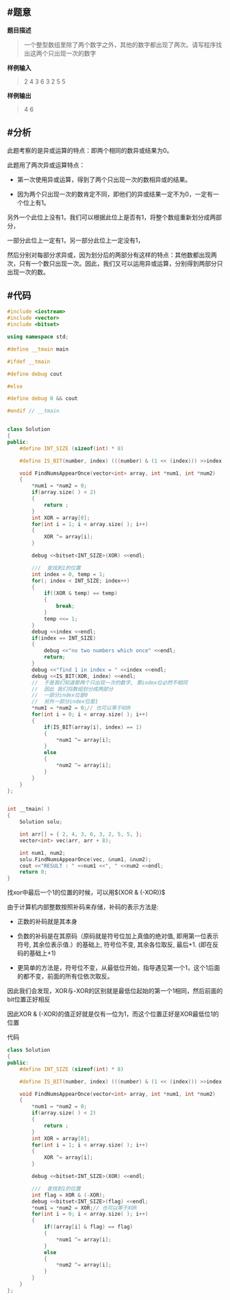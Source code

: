 

#题意
-------


**题目描述**


>一个整型数组里除了两个数字之外，其他的数字都出现了两次。请写程序找出这两个只出现一次的数字



**样例输入**


>2 4 3 6 3 2 5 5


**样例输出**

>4 6


#分析
-------

此题考察的是异或运算的特点：即两个相同的数异或结果为0。

此题用了两次异或运算特点：

*    第一次使用异或运算，得到了两个只出现一次的数相异或的结果。

*    因为两个只出现一次的数肯定不同，即他们的异或结果一定不为0，一定有一个位上有1。

另外一个此位上没有1，我们可以根据此位上是否有1，将整个数组重新划分成两部分，

一部分此位上一定有1，另一部分此位上一定没有1，

然后分别对每部分求异或，因为划分后的两部分有这样的特点：其他数都出现两次，只有一个数只出现一次。因此，我们又可以运用异或运算，分别得到两部分只出现一次的数。

#代码
-------

```cpp
#include <iostream>
#include <vector>
#include <bitset>

using namespace std;

#define __tmain main

#ifdef __tmain

#define debug cout

#else

#define debug 0 && cout

#endif // __tmain


class Solution
{
public:
    #define INT_SIZE (sizeof(int) * 8)

    #define IS_BIT(number, index) (((number) & (1 << (index))) >>index)

    void FindNumsAppearOnce(vector<int> array, int *num1, int *num2)
    {
        *num1 = *num2 = 0;
        if(array.size( ) < 2)
        {
            return ;
        }
        int XOR = array[0];
        for(int i = 1; i < array.size( ); i++)
        {
            XOR ^= array[i];
        }

        debug <<bitset<INT_SIZE>(XOR) <<endl;

        ///  查找到1的位置
        int index = 0, temp = 1;
        for(; index < INT_SIZE; index++)
        {
            if((XOR & temp) == temp)
            {
                break;
            }
            temp <<= 1;
        }
        debug <<index <<endl;
        if(index == INT_SIZE)
        {
            debug <<"no two numbers which once" <<endl;
            return;
        }
        debug <<"find 1 in index = " <<index <<endl;
        debug <<IS_BIT(XOR, index) <<endl;
        //  于是我们知道那两个只出现一次的数字, 第index位必然不相同
        //  因此 我们将数组划分成两部分
        //  一部分index位是0
        //  另外一部分index位是1
        *num1 = *num2 = 0;// 也可以等于XOR
        for(int i = 0; i < array.size( ); i++)
        {
            if(IS_BIT(array[i], index) == 1)
            {
                *num1 ^= array[i];
            }
            else
            {
                *num2 ^= array[i];
            }
        }
    }
};


int __tmain( )
{
    Solution solu;

    int arr[] = { 2, 4, 3, 6, 3, 2, 5, 5, };
    vector<int> vec(arr, arr + 8);

    int num1, num2;
    solu.FindNumsAppearOnce(vec, &num1, &num2);
    cout <<"RESULT : " <<num1 <<", " <<num2 <<endl;
    return 0;
}
```


找xor中最后一个1的位置的时候，可以用$(XOR & (-XOR))$

由于计算机内部整数按照补码来存储，补码的表示方法是:

* 正数的补码就是其本身

* 负数的补码是在其原码（原码就是符号位加上真值的绝对值, 即用第一位表示符号, 其余位表示值.）的基础上, 符号位不变, 其余各位取反, 最后+1. (即在反码的基础上+1)

* 更简单的方法是，符号位不变，从最低位开始，指导遇见第一个1，这个1后面的都不变，前面的所有位依次取反。

因此我们会发现，XOR与-XOR的区别就是最低位起始的第一个1相同，然后前面的bit位置正好相反

因此XOR & (-XOR)的值正好就是仅有一位为1，而这个位置正好是XOR最低位1的位置

代码
```cpp
class Solution
{
public:
    #define INT_SIZE (sizeof(int) * 8)

    #define IS_BIT(number, index) (((number) & (1 << (index))) >>index)

    void FindNumsAppearOnce(vector<int> array, int *num1, int *num2)
    {
        *num1 = *num2 = 0;
        if(array.size( ) < 2)
        {
            return ;
        }
        int XOR = array[0];
        for(int i = 1; i < array.size( ); i++)
        {
            XOR ^= array[i];
        }

        debug <<bitset<INT_SIZE>(XOR) <<endl;

        ///  查找到1的位置
        int flag = XOR & (-XOR);
        debug <<bitset<INT_SIZE>(flag) <<endl;
        *num1 = *num2 = XOR;// 也可以等于XOR
        for(int i = 0; i < array.size( ); i++)
        {
            if((array[i] & flag) == flag)
            {
                *num1 ^= array[i];
            }
            else
            {
                *num2 ^= array[i];
            }
        }
    }
};
```
